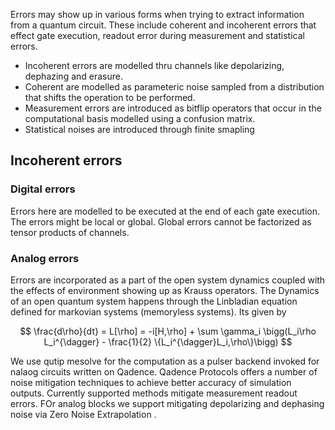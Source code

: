 Errors may show up in various forms when trying to extract information from a quantum circuit. These include coherent and incoherent errors that effect gate execution, readout error during measurement and statistical errors.


- Incoherent errors are modelled thru channels like depolarizing, dephazing and erasure.
- Coherent are modelled as parameteric noise sampled from a distribution that shifts the operation to be performed.
- Measurement errors are introduced as bitflip operators that occur in the computational basis modelled using a confusion matrix.
- Statistical noises are introduced through finite smapling

## Incoherent errors

### Digital errors

Errors here are modelled to be executed at the end of each gate execution. The errors might be local or global. Global errors cannot be factorized as tensor products of channels.

### Analog errors
Errors are incorporated as a part of the open system dynamics coupled with the effects of environment showing up as Krauss operators. The Dynamics of an open quantum system happens through the Linbladian equation defined for markovian systems (memoryless systems). Its given by

$$
    \frac{d\rho}{dt} = L[\rho] = -i[H,\rho] + \sum \gamma_i \bigg(L_i\rho L_i^{\dagger} - \frac{1}{2} \{L_i^{\dagger}L_i,\rho\}\bigg)
$$

We use qutip mesolve for the computation as a pulser backend invoked for nalaog circuits written on Qadence. Qadence Protocols offers a number of noise mitigation techniques to achieve better accuracy of simulation outputs. Currently supported methods mitigate measurement readout errors. FOr analog blocks we support mitigating depolarizing and dephasing noise via Zero Noise Extrapolation .
